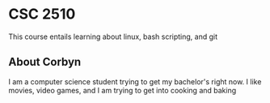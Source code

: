 <h1>CSC 2510</h1>
<p>This course entails learning about linux, bash scripting, and git</p>
<h2> About Corbyn </h2>
<p>I am a computer science student trying to get my bachelor's right now. I like movies, video games, and I am trying to get into cooking and baking</p>
